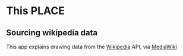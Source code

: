 # This PLACE

## Sourcing wikipedia data

This app explains drawing data from the [Wikipedia](https://wikipedia.com) API, via [MediaWiki](https://mediawiki.com)
